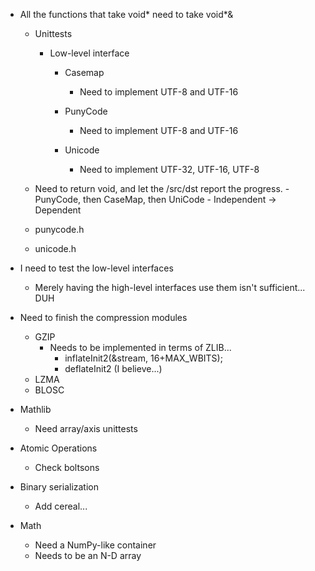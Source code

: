 - All the functions that take void* need to take void*&
    - Unittests
        - Low-level interface
            - Casemap
                - Need to implement UTF-8 and UTF-16

            - PunyCode
                - Need to implement UTF-8 and UTF-16

            - Unicode
                - Need to implement UTF-32, UTF-16, UTF-8

    - Need to return void, and let the /src/dst report the progress.
        -PunyCode, then CaseMap, then UniCode
            - Independent -> Dependent
    - punycode.h
    - unicode.h

- I need to test the low-level interfaces
    - Merely having the high-level interfaces use them isn't sufficient... DUH

- Need to finish the compression modules
    - GZIP
        - Needs to be implemented in terms of ZLIB...
            - inflateInit2(&stream, 16+MAX_WBITS);
            - deflateInit2 (I believe...)
    - LZMA
    - BLOSC

- Mathlib
    - Need array/axis unittests

- Atomic Operations
    - Check boltsons

- Binary serialization
    - Add cereal...

- Math
    - Need a NumPy-like container
    - Needs to be an N-D array

